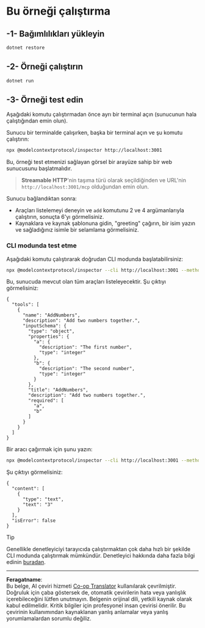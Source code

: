 <!--
CO_OP_TRANSLATOR_METADATA:
{
  "original_hash": "dde4e32e4b55ef4962c411b39d2340a7",
  "translation_date": "2025-09-03T16:07:31+00:00",
  "source_file": "03-GettingStarted/06-http-streaming/solution/dotnet/README.md",
  "language_code": "tr"
}
-->
# Bu örneği çalıştırma

## -1- Bağımlılıkları yükleyin

```bash
dotnet restore
```

## -2- Örneği çalıştırın

```bash
dotnet run
```

## -3- Örneği test edin

Aşağıdaki komutu çalıştırmadan önce ayrı bir terminal açın (sunucunun hala çalıştığından emin olun).

Sunucu bir terminalde çalışırken, başka bir terminal açın ve şu komutu çalıştırın:

```bash
npx @modelcontextprotocol/inspector http://localhost:3001
```

Bu, örneği test etmenizi sağlayan görsel bir arayüze sahip bir web sunucusunu başlatmalıdır.

> **Streamable HTTP**'nin taşıma türü olarak seçildiğinden ve URL'nin `http://localhost:3001/mcp` olduğundan emin olun.

Sunucu bağlandıktan sonra:

- Araçları listelemeyi deneyin ve `add` komutunu 2 ve 4 argümanlarıyla çalıştırın, sonuçta 6'yı görmelisiniz.
- Kaynaklara ve kaynak şablonuna gidin, "greeting" çağırın, bir isim yazın ve sağladığınız isimle bir selamlama görmelisiniz.

### CLI modunda test etme

Aşağıdaki komutu çalıştırarak doğrudan CLI modunda başlatabilirsiniz:

```bash 
npx @modelcontextprotocol/inspector --cli http://localhost:3001 --method tools/list
```

Bu, sunucuda mevcut olan tüm araçları listeleyecektir. Şu çıktıyı görmelisiniz:

```text
{
  "tools": [
    {
      "name": "AddNumbers",
      "description": "Add two numbers together.",
      "inputSchema": {
        "type": "object",
        "properties": {
          "a": {
            "description": "The first number",
            "type": "integer"
          },
          "b": {
            "description": "The second number",
            "type": "integer"
          }
        },
        "title": "AddNumbers",
        "description": "Add two numbers together.",
        "required": [
          "a",
          "b"
        ]
      }
    }
  ]
}
```

Bir aracı çağırmak için şunu yazın:

```bash
npx @modelcontextprotocol/inspector --cli http://localhost:3001 --method tools/call --tool-name AddNumbers --tool-arg a=1 --tool-arg b=2
```

Şu çıktıyı görmelisiniz:

```text
{
  "content": [
    {
      "type": "text",
      "text": "3"
    }
  ],
  "isError": false
}
```

> [!TIP]
> Genellikle denetleyiciyi tarayıcıda çalıştırmaktan çok daha hızlı bir şekilde CLI modunda çalıştırmak mümkündür.
> Denetleyici hakkında daha fazla bilgi edinin [buradan](https://github.com/modelcontextprotocol/inspector).

---

**Feragatname**:  
Bu belge, AI çeviri hizmeti [Co-op Translator](https://github.com/Azure/co-op-translator) kullanılarak çevrilmiştir. Doğruluk için çaba göstersek de, otomatik çevirilerin hata veya yanlışlık içerebileceğini lütfen unutmayın. Belgenin orijinal dili, yetkili kaynak olarak kabul edilmelidir. Kritik bilgiler için profesyonel insan çevirisi önerilir. Bu çevirinin kullanımından kaynaklanan yanlış anlamalar veya yanlış yorumlamalardan sorumlu değiliz.